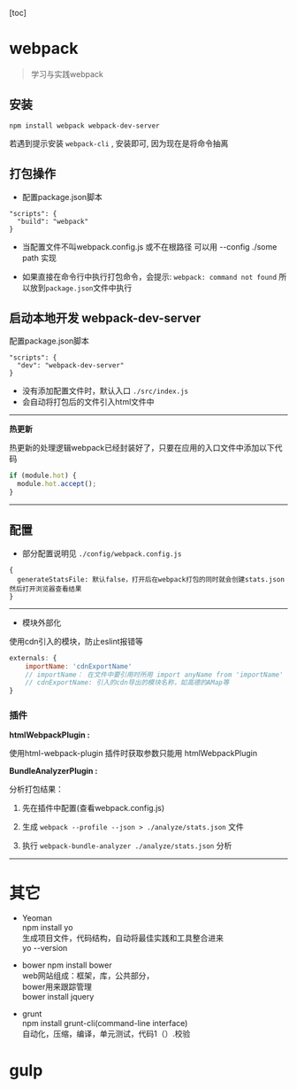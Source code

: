 [toc]

# webpack

> 学习与实践webpack

## 安装  
`npm install webpack webpack-dev-server`  

若遇到提示安装 `webpack-cli` , 安装即可, 因为现在是将命令抽离

## 打包操作

- 配置package.json脚本
```
"scripts": {
  "build": "webpack"
}
```
- 当配置文件不叫webpack.config.js 或不在根路径  可以用 --config ./some path 实现

- 如果直接在命令行中执行打包命令，会提示: `webpack: command not found` 所以放到`package.json`文件中执行


## 启动本地开发 webpack-dev-server
配置package.json脚本
```
"scripts": {
  "dev": "webpack-dev-server"
}
```

- 没有添加配置文件时，默认入口 `./src/index.js`
- 会自动将打包后的文件引入html文件中

---

**热更新** 

热更新的处理逻辑webpack已经封装好了，只要在应用的入口文件中添加以下代码  
```javascript
if (module.hot) {  
  module.hot.accept();
}
```

---

## 配置

- 部分配置说明见 `./config/webpack.config.js`

```
{
  generateStatsFile: 默认false，打开后在webpack打包的同时就会创建stats.json然后打开浏览器查看结果
}
```

---

- 模块外部化 

使用cdn引入的模块，防止eslint报错等

```js
externals: {
    importName: 'cdnExportName'
    // importName： 在文件中要引用时所用 import anyName from 'importName'
    // cdnExportName: 引入的cdn导出的模块名称，如高德的AMap等
}
```


### 插件

**htmlWebpackPlugin :**

使用html-webpack-plugin 插件时获取参数只能用 htmlWebpackPlugin  

**BundleAnalyzerPlugin :**

分析打包结果：

1. 先在插件中配置(查看webpack.config.js)

2. 生成 `webpack --profile --json > ./analyze/stats.json` 文件

3. 执行 `webpack-bundle-analyzer ./analyze/stats.json` 分析


---

# 其它

- Yeoman  
npm install yo  
生成项目文件，代码结构，自动将最佳实践和工具整合进来  
yo --version 

- bower
npm install bower    
web网站组成：框架，库，公共部分，  
bower用来跟踪管理   
bower install jquery

- grunt  
npm install grunt-cli(command-line interface)  
自动化，压缩，编译，单元测试，代码1（）.校验  


# gulp


